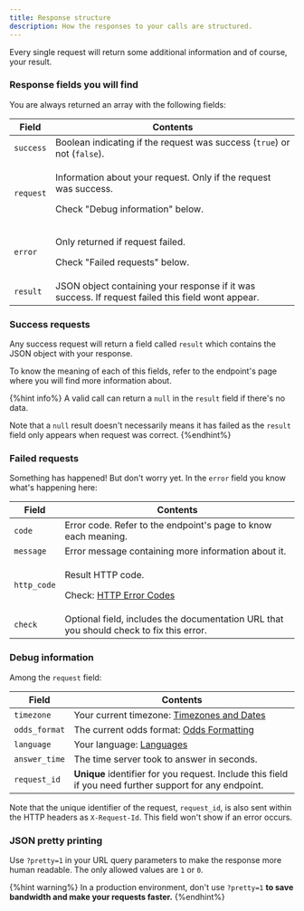 ```yaml
---
title: Response structure
description: How the responses to your calls are structured.
---
```

Every single request will return some additional information and of course, your result.

### Response fields you will find

You are always returned an array with the following fields:

| Field     | Contents                                                                                                                                                                           |
| --------- | ---------------------------------------------------------------------------------------------------------------------------------------------------------------------------------- |
| `success` | Boolean indicating if the request was success (`true`) or not (`false`).                                                                                                           |
| `request` | <p>Information about your request. Only if the request was success. </p><p></p><p>Check "Debug information" below.</a></p> |
| `error`   | <p>Only returned if request failed. </p><p></p><p>Check "Failed requests" below.</p>                                     |
| `result`  | JSON object containing your response if it was success. If request failed this field wont appear.                                                                                  |

### Success requests

Any success request will return a field called `result` which contains the JSON object with your response.

To know the meaning of each of this fields, refer to the endpoint's page where you will find more information about.

{%hint info%}
A valid call can return a `null` in the `result` field if there's no data.&#x20;

Note that a `null` result doesn't necessarily means it has failed as the `result` field only appears when request was correct.
{%endhint%}

### Failed requests

Something has happened! But don't worry yet. In the `error` field you know what's happening here:

| Field       | Contents                                                                                                        |
| ----------- | --------------------------------------------------------------------------------------------------------------- |
| `code`      | Error code. Refer to the endpoint's page to know each meaning.                                                  |
| `message`   | Error message containing more information about it.                                                             |
| `http_code` | <p>Result HTTP code.</p><p></p><p>Check: <a data-mention href="/references/http-error-codes">HTTP Error Codes</a></p> |
| `check` | Optional field, includes the documentation URL that you should check to fix this error. |

### Debug information

Among the `request` field:

| Field         | Contents                                                                          |
| ------------- | --------------------------------------------------------------------------------- |
| `timezone`    | Your current timezone: [Timezones and Dates](/references/timezones-and-dates "mention") |
| `odds_format` | The current odds format: [Odds Formatting](/odds/formatting "mention")  |
| `language`    | Your language: [Languages](/references/languages "mention")                             |
| `answer_time` | The time server took to answer in seconds.                                        |
| `request_id`  | **Unique** identifier for you request. Include this field if you need further support for any endpoint. |

Note that the unique identifier of the request, `request_id`, is also sent within the HTTP headers as `X-Request-Id`. This field won't show if an error occurs.

### JSON pretty printing

Use `?pretty=1` in your URL query parameters to make the response more human readable. The only allowed values are `1` or `0`.

{%hint warning%}
In a production environment, don't use `?pretty=1` **to save bandwidth and make your requests faster.**
{%endhint%}
